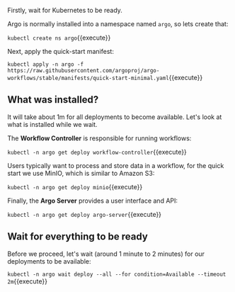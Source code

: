 Firstly, wait for Kubernetes to be ready.

Argo is normally installed into a namespace named `argo`, so lets create that:

`kubectl create ns argo`{{execute}}

Next, apply the quick-start manifest:

`kubectl apply -n argo -f https://raw.githubusercontent.com/argoproj/argo-workflows/stable/manifests/quick-start-minimal.yaml`{{execute}}

## What was installed?

It will take about 1m for all deployments to become available. Let's look at what is installed while we wait.

The **Workflow Controller** is responsible for running workflows:

`kubectl -n argo get deploy workflow-controller`{{execute}}

Users typically want to process and store data in a workflow, for the quick start we use MinIO, which is similar to Amazon S3:

`kubectl -n argo get deploy minio`{{execute}}

Finally, the **Argo Server** provides a user interface and API:

`kubectl -n argo get deploy argo-server`{{execute}}

## Wait for everything to be ready

Before we proceed, let's wait (around 1 minute to 2 minutes) for our deployments to be available:

`kubectl -n argo wait deploy --all --for condition=Available --timeout 2m`{{execute}}
